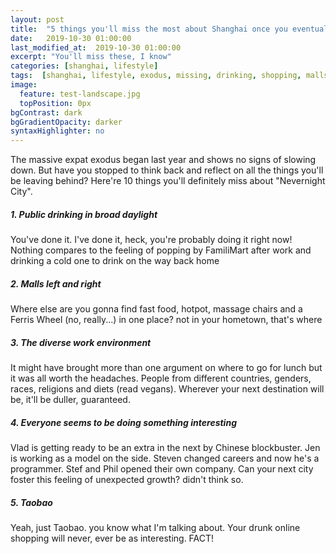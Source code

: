 ```yaml
---
layout: post
title:  "5 things you'll miss the most about Shanghai once you eventually leave"
date:   2019-10-30 01:00:00
last_modified_at:  2019-10-30 01:00:00
excerpt: "You'll miss these, I know"
categories: [shanghai, lifestyle]
tags:  [shanghai, lifestyle, exodus, missing, drinking, shopping, malls, divercity]
image:
  feature: test-landscape.jpg
  topPosition: 0px
bgContrast: dark
bgGradientOpacity: darker
syntaxHighlighter: no
---
```


The massive expat exodus began last year and shows no signs of slowing down. But have you stopped to think back and reflect on all the things you'll be leaving behind?
Here're 10 things you'll definitely miss about  "Nevernight City".

##### 1. Public drinking in broad daylight
You've done it. I've done it, heck, you're probably doing it right now!
Nothing compares to the feeling of popping by FamiliMart after work and drinking a cold one to drink on the way back home

##### 2. Malls left and right
Where else are you gonna find fast food, hotpot, massage chairs and a Ferris Wheel (no, really...) in one place? not in your hometown, that's where

##### 3. The diverse work environment
It might have brought more than one argument on where to go for lunch but it was all worth the headaches. People from different countries, genders, races, religions and diets (read vegans). Wherever your next destination will be, it'll be duller, guaranteed.

##### 4. Everyone seems to be doing something interesting
Vlad is getting ready to be an extra in the next by Chinese blockbuster. Jen is working as a model on the side. Steven changed careers and now he's a programmer. Stef and Phil opened their own company.
Can your next city foster this feeling of unexpected growth? didn't think so.

 ##### 5. Taobao
Yeah, just Taobao. you know what I'm talking about.
Your drunk online shopping will never, ever be as interesting. FACT!
